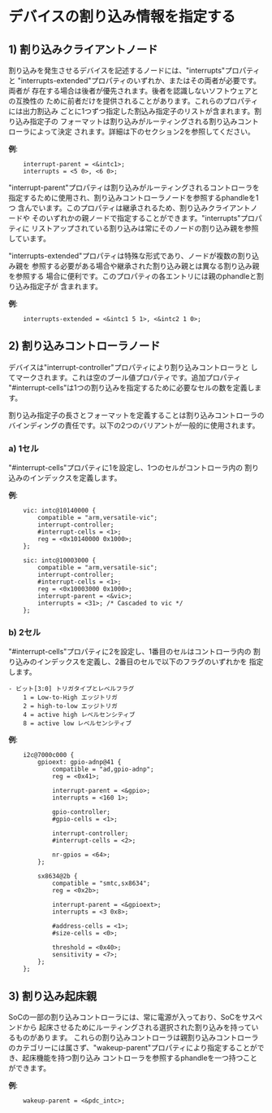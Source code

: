 # デバイスの割り込み情報を指定する

## 1) 割り込みクライアントノード

割り込みを発生させるデバイスを記述するノードには、"interrupts"プロパティと
"interrupts-extended"プロパティのいずれか、またはその両者が必要です。両者が
存在する場合は後者が優先されます。後者を認識しないソフトウェアとの互換性の
ために前者だけを提供されることがあります。これらのプロパティには出力割込み
ごとに1つずつ指定した割込み指定子のリストが含まれます。割り込み指定子の
フォーマットは割り込みがルーティングされる割り込みコントローラによって決定
されます。詳細は下のセクション2を参照してください。

**例**:
```
	interrupt-parent = <&intc1>;
	interrupts = <5 0>, <6 0>;
```

"interrupt-parent"プロパティは割り込みがルーティングされるコントローラを
指定するために使用され、割り込みコントローラノードを参照するphandleを1つ
含んでいます。このプロパティは継承されるため、割り込みクライアントノードや
そのいずれかの親ノードで指定することができます。"interrupts"プロパティに
リストアップされている割り込みは常にそのノードの割り込み親を参照しています。

"interrupts-extended"プロパティは特殊な形式であり、ノードが複数の割り込み親を
参照する必要がある場合や継承された割り込み親とは異なる割り込み親を参照する
場合に便利です。このプロパティの各エントリには親のphandleと割り込み指定子が
含まれます。

**例**:
```
	interrupts-extended = <&intc1 5 1>, <&intc2 1 0>;
```

## 2) 割り込みコントローラノード

デバイスは"interrupt-controller"プロパティにより割り込みコントローラと
してマークされます。これは空のブール値プロパティです。追加プロパティ
"#interrupt-cells"は1つの割り込みを指定するために必要なセルの数を定義します。

割り込み指定子の長さとフォーマットを定義することは割り込みコントローラの
バインディングの責任です。以下の2つのバリアントが一般的に使用されます。

###  a) 1セル

"#interrupt-cells"プロパティに1を設定し、1つのセルがコントローラ内の
割り込みのインデックスを定義します。

**例**:
```
	vic: intc@10140000 {
		compatible = "arm,versatile-vic";
		interrupt-controller;
		#interrupt-cells = <1>;
		reg = <0x10140000 0x1000>;
	};

	sic: intc@10003000 {
		compatible = "arm,versatile-sic";
		interrupt-controller;
		#interrupt-cells = <1>;
		reg = <0x10003000 0x1000>;
		interrupt-parent = <&vic>;
		interrupts = <31>; /* Cascaded to vic */
	};
```

### b) 2セル

"#interrupt-cells"プロパティに2を設定し、1番目のセルはコントローラ内の
割り込みのインデックスを定義し、2番目のセルで以下のフラグのいずれかを
指定します。

```
- ビット[3:0] トリガタイプとレベルフラグ
	1 = Low-to-High エッジトリガ
	2 = high-to-low エッジトリガ
	4 = active high レベルセンシティブ
	8 = active low レベルセンシティブ
```

**例**:
```
	i2c@7000c000 {
		gpioext: gpio-adnp@41 {
			compatible = "ad,gpio-adnp";
			reg = <0x41>;

			interrupt-parent = <&gpio>;
			interrupts = <160 1>;

			gpio-controller;
			#gpio-cells = <1>;

			interrupt-controller;
			#interrupt-cells = <2>;

			nr-gpios = <64>;
		};

		sx8634@2b {
			compatible = "smtc,sx8634";
			reg = <0x2b>;

			interrupt-parent = <&gpioext>;
			interrupts = <3 0x8>;

			#address-cells = <1>;
			#size-cells = <0>;

			threshold = <0x40>;
			sensitivity = <7>;
		};
	};
```

## 3) 割り込み起床親

SoCの一部の割り込みコントローラには、常に電源が入っており、SoCをサスペンドから
起床させるためにルーティングされる選択された割り込みを持っているものがあります。
これらの割り込みコントローラは親割り込みコントローラのカテゴリーには属さず、"wakeup-parent"プロパティにより指定することができ、起床機能を持つ割り込み
コントローラを参照するphandleを一つ持つことができます。

**例**:
```
	wakeup-parent = <&pdc_intc>;
```
